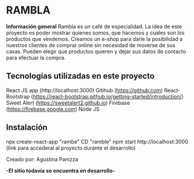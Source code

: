 # RAMBLA  

**Información general**
Rambla es un café de especialidad. 
La idea de este proyecto es poder mostrar quienes somos, que hacemos y cuales son los productos que vendemos. 
Creamos un e-shop para darle la posibilidad a nuestros clientes de comprar online sin necesidad de moverse de sus casas. Pueden elegir que productos quieren y dejar sus datos de contacto para efectuar la compra. 

## Tecnologías utilizadas en este proyecto
React JS app (http://localhost:3000)
Gitihub (https://github.com)
React-Bootstrap (https://react-bootstrap.github.io/getting-started/introduction/)
Sweet Alert (https://sweetalert2.github.io)
Firebase (https://firebase.google.com)
Node JS

## Instalación 
npx create-react-app "rambe"
CD "ramble"
npm start
http://localhost:3000 (link para accederal al proyecto durante el desarrollo)


Creado por: Agustina Panizza

**-El sitio todavía se encuentra en desarrollo-**



